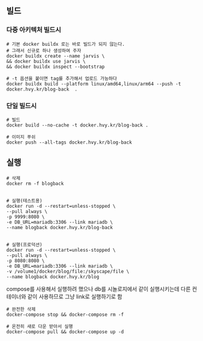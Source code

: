 








## 빌드

### 다중 아키텍처 빌드시
```shell
# 기본 docker buildx 로는 바로 빌드가 되지 않는다.
# 그래서 신규로 하나 생성하여 주자
docker buildx create --name jarvis \
&& docker buildx use jarvis \
&& docker buildx inspect --bootstrap

# -t 옵션을 붙이면 tag를 추가해서 업로드 가능하다
docker buildx build --platform linux/amd64,linux/arm64 --push -t docker.hvy.kr/blog-back  .
```

### 단일 빌드시
```shell
# 빌드
docker build --no-cache -t docker.hvy.kr/blog-back .

# 이미지 푸쉬
docker push --all-tags docker.hvy.kr/blog-back
```

## 실행


```shell
# 삭제
docker rm -f blogback


# 실행(테스트용)
docker run -d --restart=unless-stopped \
--pull always \
-p 9999:8080 \
-e DB_URL=mariadb:3306 --link mariadb \
--name blogback docker.hvy.kr/blog-back


# 실행(프로덕션)
docker run -d --restart=unless-stopped \
--pull always \
-p 8080:8080 \
-e DB_URL=mariadb:3306 --link mariadb \
-v /volume1/docker/blog/file:/skyscape/file \
--name blogback docker.hvy.kr/blog
```


compose를 사용해서 실행하려 했으나 db를 시놀로지에서 같이 실행시키는데 다른 컨테이너와 같이 사용하므로 그냥 link로 실행하기로 함

```shell
# 완전한 삭제
docker-compose stop && docker-compose rm -f 

# 온전히 새로 다운 받아서 실행
docker-compose pull && docker-compose up -d
```
